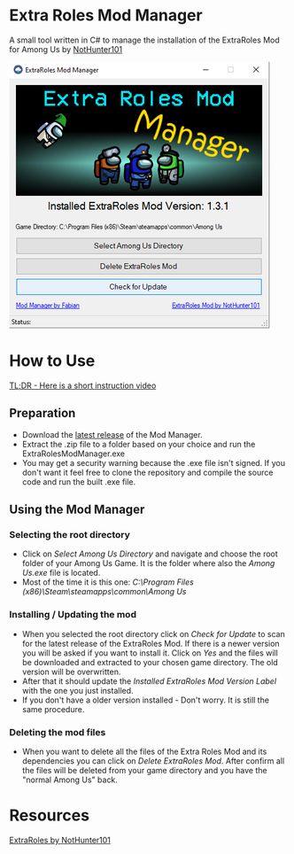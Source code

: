 # Extra Roles Mod Manager
A small tool written in C# to manage the installation of the ExtraRoles Mod for Among Us by [NotHunter101](https://github.com/NotHunter101/ExtraRolesAmongUs)

![character infographic](./Mod_Manager.png)

# How to Use
[TL;DR - Here is a short instruction video](https://www.youtube.com/watch?v=2gFkVpIh8YI)
## Preparation
* Download the [latest release](https://github.com/heinzef/ExtraRolesAmongUs-Manager/releases/latest) of the Mod Manager.
* Extract the .zip file to a folder based on your choice and run the ExtraRolesModManager.exe
* You may get a security warning because the .exe file isn't signed. If you don't want it feel free to clone the repository and compile the source code and run the built .exe file.

## Using the Mod Manager

### Selecting the root directory
* Click on *Select Among Us Directory* and navigate and choose the root folder of your Among Us Game. It is the folder where also the *Among Us.exe* file is located.
* Most of the time it is this one: *C:\Program Files (x86)\Steam\steamapps\common\Among Us*

### Installing / Updating the mod
* When you selected the root directory click on *Check for Update* to scan for the latest release of the ExtraRoles Mod. If there is a newer version you will be asked if you want to install it. Click on *Yes* and the files will be downloaded and extracted to your chosen game directory. The old version will be overwritten.
* After that it should update the *Installed ExtraRoles Mod Version Label* with the one you just installed.
* If you don't have a older version installed - Don't worry. It is still the same procedure.

### Deleting the mod files
* When you want to delete all the files of the Extra Roles Mod and its dependencies you can click on *Delete ExtraRoles Mod*. After confirm all the files will be deleted from your game directory and you have the "normal Among Us" back.

# Resources
[ExtraRoles by NotHunter101](https://github.com/NotHunter101/ExtraRolesAmongUs)


